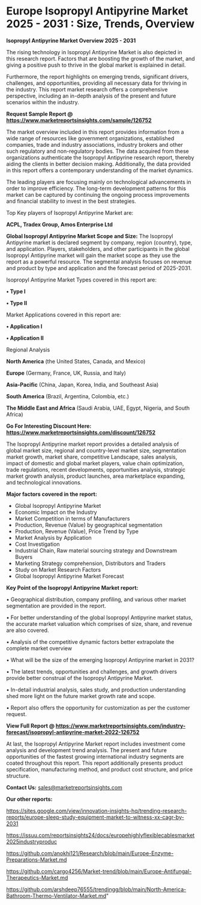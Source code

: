  # Europe Isopropyl Antipyrine Market 2025 - 2031 : Size, Trends, Overview

<Strong> Isopropyl Antipyrine Market Overview 2025 - 2031</strong>

The rising technology in Isopropyl Antipyrine Market is also depicted in this research report. Factors that are boosting the growth of the market, and giving a positive push to thrive in the global market is explained in detail.

Furthermore, the report highlights on emerging trends, significant drivers, challenges, and opportunities, providing all necessary data for thriving in the industry. This report market research offers a comprehensive perspective, including an in-depth analysis of the present and future scenarios within the industry.

<strong>Request Sample Report @ <a href=https://www.marketreportsinsights.com/sample/126752>https://www.marketreportsinsights.com/sample/126752</a></strong>

The market overview included in this report provides information from a wide range of resources like government organizations, established companies, trade and industry associations, industry brokers and other such regulatory and non-regulatory bodies. The data acquired from these organizations authenticate the Isopropyl Antipyrine research report, thereby aiding the clients in better decision making. Additionally, the data provided in this report offers a contemporary understanding of the market dynamics.

The leading players are focusing mainly on technological advancements in order to improve efficiency. The long-term development patterns for this market can be captured by continuing the ongoing process improvements and financial stability to invest in the best strategies.

Top Key players of Isopropyl Antipyrine Market are:

<strong>ACPL, Tradex Group, Amos Enterprise Ltd</strong>

<strong><b>Global Isopropyl Antipyrine Market Scope and Size:</b></strong>
The Isopropyl Antipyrine market is declared segment by company, region (country), type, and application. Players, stakeholders, and other participants in the global Isopropyl Antipyrine market will gain the market scope as they use the report as a powerful resource. The segmental analysis focuses on revenue and product by type and application and the forecast period of 2025-2031.

Isopropyl Antipyrine Market Types covered in this report are:

<strong>• Type I

• Type II</strong>

Market Applications covered in this report are:

<strong>• Application I

• Application II</strong> 

Regional Analysis

<strong>North America</strong> (the United States, Canada, and Mexico)

<strong>Europe</strong> (Germany, France, UK, Russia, and Italy)

<strong>Asia-Pacific</strong> (China, Japan, Korea, India, and Southeast Asia)

<strong>South America</strong> (Brazil, Argentina, Colombia, etc.)

<strong>The Middle East and Africa</strong> (Saudi Arabia, UAE, Egypt, Nigeria, and South Africa)

<strong>Go For Interesting Discount Here: <a href=https://www.marketreportsinsights.com/discount/126752>https://www.marketreportsinsights.com/discount/126752</a></strong>

The Isopropyl Antipyrine market report provides a detailed analysis of global market size, regional and country-level market size, segmentation market growth, market share, competitive Landscape, sales analysis, impact of domestic and global market players, value chain optimization, trade regulations, recent developments, opportunities analysis, strategic market growth analysis, product launches, area marketplace expanding, and technological innovations.

<strong><b>Major factors covered in the report:</b></strong>
<ul>
  <li>Global Isopropyl Antipyrine Market </li>
  <li>Economic Impact on the Industry</li>
  <li>Market Competition in terms of Manufacturers</li>
  <li>Production, Revenue (Value) by geographical segmentation</li>
  <li>Production, Revenue (Value), Price Trend by Type</li>
  <li>Market Analysis by Application</li>
  <li>Cost Investigation</li>
  <li>Industrial Chain, Raw material sourcing strategy and Downstream Buyers</li>
  <li>Marketing Strategy comprehension, Distributors and Traders</li>
  <li>Study on Market Research Factors</li>
  <li>Global Isopropyl Antipyrine Market Forecast</li>
</ul>

<strong><b>Key Point of the Isopropyl Antipyrine Market report:</b></strong>

• Geographical distribution, company profiling, and various other market segmentation are provided in the report.

• For better understanding of the global Isopropyl Antipyrine market status, the accurate market valuation which comprises of size, share, and revenue are also covered.

• Analysis of the competitive dynamic factors better extrapolate the complete market overview

• What will be the size of the emerging Isopropyl Antipyrine market in 2031?

• The latest trends, opportunities and challenges, and growth drivers provide better construal of the Isopropyl Antipyrine Market.

• In-detail industrial analysis, sales study, and production understanding shed more light on the future market growth rate and scope.

• Report also offers the opportunity for customization as per the customer request.

<strong><b>View Full Report @ <a href=https://www.marketreportsinsights.com/industry-forecast/isopropyl-antipyrine-market-2022-126752>https://www.marketreportsinsights.com/industry-forecast/isopropyl-antipyrine-market-2022-126752</a></b></strong>


At last, the Isopropyl Antipyrine Market report includes investment come analysis and development trend analysis. The present and future opportunities of the fastest growing international industry segments are coated throughout this report. This report additionally presents product specification, manufacturing method, and product cost structure, and price structure.

<strong>Contact Us:</strong>
sales@marketreportsinsights.com

<strong>Our other reports:</strong>

<a href=https://sites.google.com/view/innovation-insights-hq/trending-research-reports/europe-sleep-study-equipment-market-to-witness-xx-cagr-by-2031>https://sites.google.com/view/innovation-insights-hq/trending-research-reports/europe-sleep-study-equipment-market-to-witness-xx-cagr-by-2031</a>

<a href=https://issuu.com/reportsinsights24/docs/europehighlyflexiblecablesmarket2025industryproduc>https://issuu.com/reportsinsights24/docs/europehighlyflexiblecablesmarket2025industryproduc</a>

<a href=https://github.com/anokhi121/Research/blob/main/Europe-Enzyme-Preparations-Market.md>https://github.com/anokhi121/Research/blob/main/Europe-Enzyme-Preparations-Market.md</a>

<a href=https://github.com/cargo4256/Market-trend/blob/main/Europe-Antifungal-Therapeutics-Market.md>https://github.com/cargo4256/Market-trend/blob/main/Europe-Antifungal-Therapeutics-Market.md</a>

<a href=https://github.com/arshdeep76555/trendingg/blob/main/North-America-Bathroom-Thermo-Ventilator-Market.md>https://github.com/arshdeep76555/trendingg/blob/main/North-America-Bathroom-Thermo-Ventilator-Market.md</a>"

